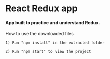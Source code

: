 # React Redux app
#### App built to practice and understand Redux.

How to use the downloaded files

    1) Run "npm install" in the extracted folder

    2) Run "npm start" to view the project
